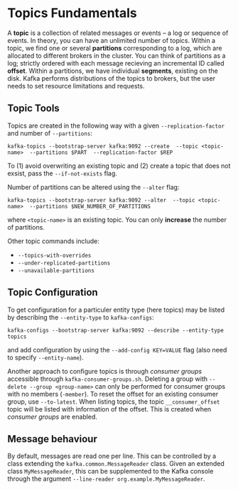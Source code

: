 # Topics Fundamentals

A **topic** is a collection of related messages or events – a log or sequence of events. In theory, you can have an
unlimited number of topics. Within a topic, we find one or several **partitions** corresponding to a log, which are
allocated to different brokers in the cluster. You can think of partitions as a log; strictly ordered with each message
recieving an incremental ID called **offset**. Within a partitions, we have individual **segments**, existing on the
disk. Kafka performs distributions of the topics to brokers, but the user needs to set resource limitations and
requests.

## Topic Tools

Topics are created in the following way with a given `--replication-factor` and number of `--partitions`:

```console
kafka-topics --bootstrap-server kafka:9092 --create  --topic <topic-name>  --partitions $PART  --replication-factor $REP
```

To (1) avoid overwriting an existing topic and (2) create a topic that does not exsist, pass the `--if-not-exists` flag.

Number of partitions can be altered using the `--alter` flag:

```console
kafka-topics --bootstrap-server kafka:9092 --alter  --topic <topic-name>  --partitions $NEW_NUMBER_OF_PARTITIONS
```

where `<topic-name>` is an existing topic. You can only **increase** the number of partitions.

Other topic commands include:

- `--topics-with-overrides`
- `--under-replicated-partitions`
- `--unavailable-partitions`

## Topic Configuration

To get configuration for a particuler entity type (here topics) may be listed by describing the `--entity-type`
to `kafka-configs`:

```console
kafka-configs --bootstrap-server kafka:9092 --describe --entity-type topics
```

and add configuration by using the `--add-config KEY=VALUE` flag (also need to specify `--entity-name`).

Another approach to configure topics is through *consumer groups* accessible through `kafka-consumer-groups.sh`.
Deleting a group with `--delete --group <group-name>` can only be performed for consumer groups with no
members (`-member`). To reset the offset for an existing consumer group, use `--to-latest`. When listing topics, the
topic `__consumer_offset` topic will be listed with information of the offset. This is created when *consumer groups*
are enabled.

## Message behaviour

By default, messages are read one per line. This can be controlled by a class extending the `kafka.common.MessageReader`
class. Given an extended class `MyMessageReader`, this can be supplemented to the Kafka console through the
argument `--line-reader org.example.MyMessageReader`.
